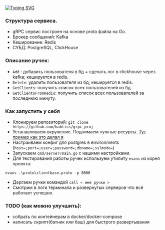 [![Typing SVG](https://readme-typing-svg.herokuapp.com?color=%2336BCF7&lines=Тестовое+задание+Golang)](https://git.io/typing-svg)

### Структура сервиса.
- gRPC сервис построен на основе proto файла на Go.
- Брокер сообщений: Kafka
- Кеширование: Redis
- СУБД: PostgreSQL, ClickHouse

### Описание ручек:
- `Add` : добавить пользователя в бд + сделать лог в clickhouse через kafka; кешируется в redis.
- `Delete`: удалить пользователя из бд; кешируется в redis.
- `GetClients`: получить список всех пользователей из бд.
- `GetClientsFromRedis`: получить список всех пользователей за последнюю минуту.

### Как запустить у себя
- Клонируем репозиторий: `git clone https://github.com/babtiss/grpc_proj`
- Устанавливаем окружение. Поднимаем нужные ресурсы. [Тут пример как это делал я](https://github.com/babtiss/grpc_proj/tree/master/assets)
- Настраиваем конфиг для postgres в environments (`host=;port=;user=;password=;dbname=;sslmode=`)
- Запускаем `cmd/server/main.go` с нашими настройками.
- Для тестирования работы ручек используем утилиту `evans` из корня проекта:
```
evans .\proto\clientbase.proto -p 8000
```
- Дергаем ручки командой `call < имя ручки > `
- Смотрим в логи терминала и развернутых серверов что всё работает успешно.

### TODO (как можно улучшить):
- собрать по контейнерам в docker/docker-compose
- написать скрипт(батник или баш) для быстрого развертывания
